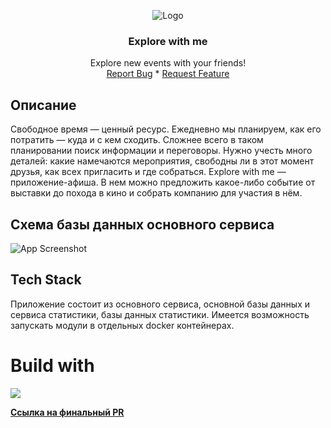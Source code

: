 <div class="header" markdown="1" align="center">

  ![Logo](https://imgur.com/Ga9QQJ6.png)
</div>
<h3 align="center">Explore with me</h3>
  <p align="center">
    Explore new events with your friends!
    <br/>
    <a href="https://github.com/Zazergel/java-explore-with-me/issues">Report Bug</a> *
    <a href="https://github.com/Zazergel/java-explore-with-me/issues">Request Feature</a>
  </p>

## Описание

Свободное время — ценный ресурс. Ежедневно мы планируем, как его потратить — куда и с кем сходить. Сложнее всего в таком планировании поиск информации и переговоры. Нужно учесть много деталей: какие намечаются мероприятия, свободны ли в этот момент друзья, как всех пригласить и где собраться.
Explore with me — приложение-афиша. В нем можно предложить какое-либо событие от выставки до похода в кино и собрать компанию для участия в нём.


## Схема базы данных основного сервиса
![App Screenshot](https://imgur.com/szMLevI.png)

## Tech Stack
Приложение состоит из основного сервиса, основной базы данных и сервиса статистики, базы данных статистики.
Имеется возможность запускать модули в отдельных docker контейнерах. 
# Build with

<p align="left">
    <img src="https://skillicons.dev/icons?i=java,maven,spring,postgres,hibernate,docker" />
</p>

[**Ссылка на финальный PR**](https://github.com/Zazergel/java-explore-with-me/pull/5)



